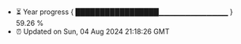 - ⏳ Year progress { █████████████████▁▁▁▁▁▁▁▁▁▁▁▁▁ } 59.26 %
- ⏰ Updated on Sun, 04 Aug 2024 21:18:26 GMT

